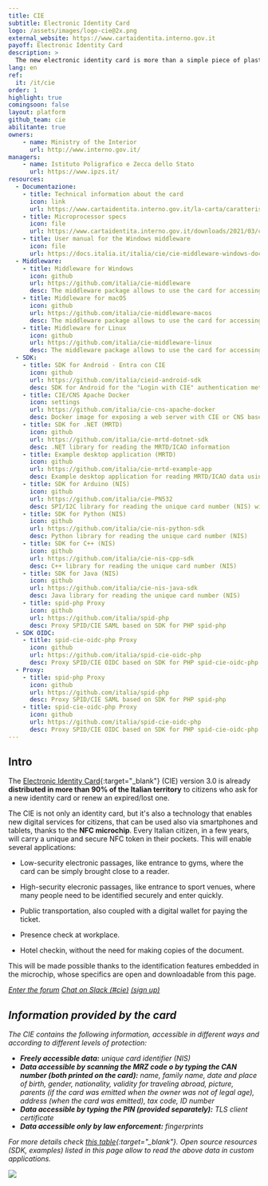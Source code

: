 ```yaml
---
title: CIE
subtitle: Electronic Identity Card
logo: /assets/images/logo-cie@2x.png
external_website: https://www.cartaidentita.interno.gov.it
payoff: Electronic Identity Card
description: >
  The new electronic identity card is more than a simple piece of plastic: thanks to it RF microprocessor it can be read by NFC devices (such as a smartphone) and used for granting access to facilities or for creating secure connections (TLS) to network services.
lang: en
ref:
  it: /it/cie
order: 1
highlight: true
comingsoon: false
layout: platform
github_team: cie
abilitante: true
owners:
    - name: Ministry of the Interior
      url: http://www.interno.gov.it/
managers:
    - name: Istituto Poligrafico e Zecca dello Stato
      url: https://www.ipzs.it/
resources:
  - Documentazione:
    - title: Technical information about the card
      icon: link
      url: https://www.cartaidentita.interno.gov.it/la-carta/caratteristiche-del-documento/
    - title: Microprocessor specs
      icon: file
      url: https://www.cartaidentita.interno.gov.it/downloads/2021/03/cie_3.0_-_specifiche_chip.pdf
    - title: User manual for the Windows middleware
      icon: file
      url: https://docs.italia.it/italia/cie/cie-middleware-windows-docs/
  - Middleware:
    - title: Middleware for Windows
      icon: github
      url: https://github.com/italia/cie-middleware
      desc: The middleware package allows to use the card for accessing web services protected by client authentication.
    - title: Middleware for macOS
      icon: github
      url: https://github.com/italia/cie-middleware-macos
      desc: The middleware package allows to use the card for accessing web services protected by client authentication.
    - title: Middleware for Linux
      icon: github
      url: https://github.com/italia/cie-middleware-linux
      desc: The middleware package allows to use the card for accessing web services protected by client authentication.
  - SDK:
    - title: SDK for Android - Entra con CIE
      icon: github
      url: https://github.com/italia/cieid-android-sdk
      desc: SDK for Android for the "Login with CIE" authentication method
    - title: CIE/CNS Apache Docker
      icon: settings
      url: https://github.com/italia/cie-cns-apache-docker
      desc: Docker image for exposing a web server with CIE or CNS based authentication
    - title: SDK for .NET (MRTD)
      icon: github
      url: https://github.com/italia/cie-mrtd-dotnet-sdk
      desc: .NET library for reading the MRTD/ICAO information
    - title: Example desktop application (MRTD)
      icon: github
      url: https://github.com/italia/cie-mrtd-example-app
      desc: Example desktop application for reading MRTD/ICAO data using the .NET library
    - title: SDK for Arduino (NIS)
      icon: github
      url: https://github.com/italia/cie-PN532
      desc: SPI/I2C library for reading the unique card number (NIS) with Arduino
    - title: SDK for Python (NIS)
      icon: github
      url: https://github.com/italia/cie-nis-python-sdk
      desc: Python library for reading the unique card number (NIS)
    - title: SDK for C++ (NIS)
      icon: github
      url: https://github.com/italia/cie-nis-cpp-sdk
      desc: C++ library for reading the unique card number (NIS)
    - title: SDK for Java (NIS)
      icon: github
      url: https://github.com/italia/cie-nis-java-sdk
      desc: Java library for reading the unique card number (NIS)
    - title: spid-php Proxy
      icon: github
      url: https://github.com/italia/spid-php
      desc: Proxy SPID/CIE SAML based on SDK for PHP spid-php
  - SDK OIDC:
    - title: spid-cie-oidc-php Proxy
      icon: github
      url: https://github.com/italia/spid-cie-oidc-php
      desc: Proxy SPID/CIE OIDC based on SDK for PHP spid-cie-oidc-php
  - Proxy:
    - title: spid-php Proxy
      icon: github
      url: https://github.com/italia/spid-php
      desc: Proxy SPID/CIE SAML based on SDK for PHP spid-php
    - title: spid-cie-oidc-php Proxy
      icon: github
      url: https://github.com/italia/spid-cie-oidc-php
      desc: Proxy SPID/CIE OIDC based on SDK for PHP spid-cie-oidc-php
---
```


## Intro

The [Electronic Identity Card](http://www.cartaidentita.interno.gov.it){:target="_blank"}
(CIE) version 3.0 is already **distributed in more than 90% of the Italian territory** to citizens who ask for a new identity card or renew an expired/lost one.

The CIE is not only an identity card, but it's also a technology that enables new digital services for citizens, that can be used also via smartphones and tablets, thanks to the **NFC microchip**. Every Italian citizen, in a few years, will carry a unique and secure NFC token in their pockets. This will enable several applications:

 * Low-security electronic passages, like entrance to gyms, where the card can be simply brought close to a reader.

 * High-security elecronic passages, like entrance to sport venues, where many people need to be identified securely and enter quickly.

 * Public transportation, also coupled with a digital wallet for paying the ticket.

 * Presence check at workplace.

 * Hotel checkin, without the need for making copies of the document.

This will be made possible thanks to the identification features embedded in the microchip, whose specifics are open and downloadable from this page.

<a class="btn btn-primary" href="https://forum.italia.it/c/cie" target="_blank"><i class="it-horn" /> Enter the forum</a>
<a class="btn btn-primary" href="https://developersitalia.slack.com/messages/C75U26411" target="_blank"><i class="it-comment" /> Chat on Slack (#cie)</a> <a class="btn btn-outline-primary" href="https://slack.developers.italia.it/" target="_blank"><span class="it-comment">(sign up)</span></a>

## Information provided by the card

The CIE contains the following information, accessible in different ways and according to different levels of protection:

- **Freely accessible data:** unique card identifier (NIS)
- **Data accessible by scanning the MRZ code o by typing the CAN number (both printed on the card):** name, family name, date and place of birth, gender, nationality, validity for traveling abroad, picture, parents (if the card was emitted when the owner was not of legal age), address (when the card was emitted), tax code, ID number
- **Data accessible by typing the PIN (provided separately):** TLS client certificate
- **Data accessible only by law enforcement:** fingerprints

For more details check [this table](/assets/files/CIE-SDK-overview.ods){:target="_blank"}. Open source resources (SDK, examples) listed in this page allow to read the above data in custom applications.

![](/assets/images/cie/cie_detail.png)
